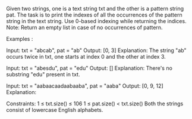 Given two strings, one is a text string txt and the other is a pattern string pat. The task is to print the indexes of all the occurrences of the pattern string in the text string. Use 0-based indexing while returning the indices. 
Note: Return an empty list in case of no occurrences of pattern.

Examples :

Input: txt = "abcab", pat = "ab"
Output: [0, 3]
Explanation: The string "ab" occurs twice in txt, one starts at index 0 and the other at index 3. 

Input: txt = "abesdu", pat = "edu"
Output: []
Explanation: There's no substring "edu" present in txt.

Input: txt = "aabaacaadaabaaba", pat = "aaba"
Output: [0, 9, 12]
Explanation:

Constraints:
1 ≤ txt.size() ≤ 106
1 ≤ pat.size() < txt.size()
Both the strings consist of lowercase English alphabets.